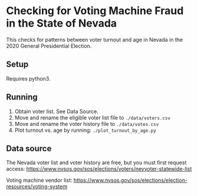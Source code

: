 # Checking for Voting Machine Fraud in the State of Nevada

This checks for patterns between voter turnout and age in Nevada in the 2020 General Presidential Election.

## Setup

Requires python3.

## Running

1. Obtain voter list. See Data Source.
2. Move and rename the eligible voter list file to `./data/voters.csv`
3. Move and rename the voter history file to `./data/votes.csv`
4. Plot turnout vs. age by running: `./plot_turnout_by_age.py`

## Data source

The Nevada voter list and voter history are free, but you must first request access: https://www.nvsos.gov/sos/elections/voters/nevvoter-statewide-list

Voting machine vendor list: https://www.nvsos.gov/sos/elections/election-resources/voting-system

